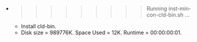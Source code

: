 * >>>>>>>>> Running inst-min-con-cld-bin.sh ...
  * Install cld-bin.
  * Disk size = 989776K. Space Used = 12K. Runtime = 00:00:00:01.
